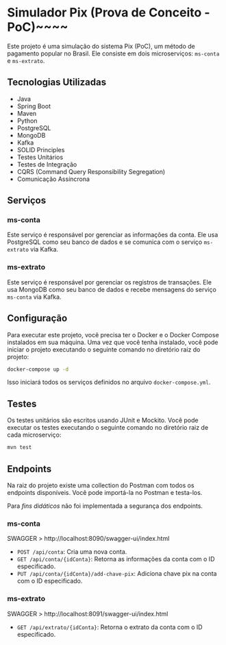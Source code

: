 # Simulador Pix (Prova de Conceito - PoC)~~~~

Este projeto é uma simulação do sistema Pix (PoC), um método de pagamento popular no Brasil. Ele consiste em dois microserviços: `ms-conta` e `ms-extrato`.

## Tecnologias Utilizadas

- Java
- Spring Boot
- Maven
- Python
- PostgreSQL
- MongoDB
- Kafka
- SOLID Principles
- Testes Unitários
- Testes de Integração
- CQRS (Command Query Responsibility Segregation)
- Comunicação Assíncrona

## Serviços

### ms-conta

Este serviço é responsável por gerenciar as informações da conta. Ele usa PostgreSQL como seu banco de dados e se comunica com o serviço `ms-extrato` via Kafka.

### ms-extrato

Este serviço é responsável por gerenciar os registros de transações. Ele usa MongoDB como seu banco de dados e recebe mensagens do serviço `ms-conta` via Kafka.

## Configuração

Para executar este projeto, você precisa ter o Docker e o Docker Compose instalados em sua máquina. Uma vez que você tenha instalado, você pode iniciar o projeto executando o seguinte comando no diretório raiz do projeto:

```bash
docker-compose up -d
```

Isso iniciará todos os serviços definidos no arquivo ``docker-compose.yml``.


## Testes 

Os testes unitários são escritos usando JUnit e Mockito. Você pode executar os testes executando o seguinte comando no diretório raiz de cada microserviço:

```bash
mvn test
```

## Endpoints

Na raiz do projeto existe uma collection do Postman com todos os endpoints disponíveis. Você pode importá-la no Postman e testa-los.

Para *fins didáticos* não foi implementada a segurança dos endpoints.

### ms-conta

SWAGGER > http://localhost:8090/swagger-ui/index.html

- `POST /api/conta`: Cria uma nova conta.
- `GET /api/conta/{idConta}`: Retorna as informações da conta com o ID especificado.
- `PUT /api/conta/{idConta}/add-chave-pix`: Adiciona chave pix na conta com o ID especificado.


### ms-extrato

SWAGGER > http://localhost:8091/swagger-ui/index.html

- `GET /api/extrato/{idConta}`: Retorna o extrato da conta com o ID especificado.